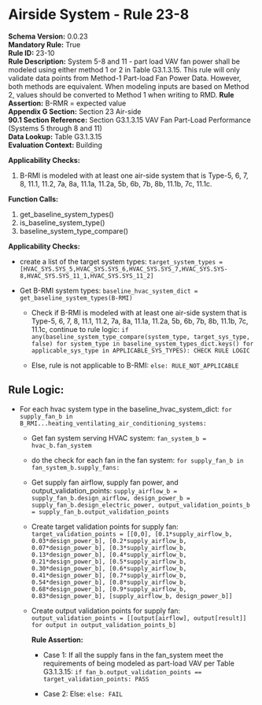 # Airside System - Rule 23-8  

 **Schema Version:** 0.0.23  
 **Mandatory Rule:** True  
 **Rule ID:** 23-10  
 **Rule Description:** System 5-8 and 11 - part load VAV fan power shall be modeled using either method 1 or 2 in Table G3.1.3.15. This rule will only validate data points from Method-1 Part-load Fan Power Data. However, both methods are equivalent. When modeling inputs are based on Method 2, values should be converted to Method 1 when writing to RMD.
 **Rule Assertion:** B-RMR = expected value  
 **Appendix G Section:** Section 23 Air-side  
 **90.1 Section Reference:** Section G3.1.3.15 VAV Fan Part-Load Performance (Systems 5 through 8 and 11)  
 **Data Lookup:** Table G3.1.3.15  
 **Evaluation Context:** Building  

 **Applicability Checks:**  

 1. B-RMI is modeled with at least one air-side system that is Type-5, 6, 7, 8, 11.1, 11.2, 7a, 8a, 11.1a, 11.2a, 5b, 6b, 7b, 8b, 11.1b, 7c, 11.1c.  

 **Function Calls:**  

 1. get_baseline_system_types()  
 2. is_baseline_system_type()
 3. baseline_system_type_compare()

 **Applicability Checks:**  
 - create a list of the target system types: `target_system_types = [HVAC_SYS.SYS_5,HVAC_SYS.SYS_6,HVAC_SYS.SYS_7,HVAC_SYS.SYS-8,HVAC_SYS.SYS_11_1,HVAC_SYS.SYS_11_2]`
 - Get B-RMI system types: `baseline_hvac_system_dict = get_baseline_system_types(B-RMI)`

   - Check if B-RMI is modeled with at least one air-side system that is Type-5, 6, 7, 8, 11.1, 11.2, 7a, 8a, 11.1a, 11.2a, 5b, 6b, 7b, 8b, 11.1b, 7c, 11.1c, continue to rule logic: `if any(baseline_system_type_compare(system_type, target_sys_type, false) for system_type in baseline_system_types_dict.keys() for applicable_sys_type in APPLICABLE_SYS_TYPES): CHECK RULE LOGIC`

   - Else, rule is not applicable to B-RMI: `else: RULE_NOT_APPLICABLE`

 ## Rule Logic:  

 - For each hvac system type in the baseline_hvac_system_dict: `for supply_fan_b in B_RMI...heating_ventilating_air_conditioning_systems:`

   - Get fan system serving HVAC system: `fan_system_b = hvac_b.fan_system`

   - do the check for each fan in the fan system: `for supply_fan_b in fan_system_b.supply_fans:`

   - Get supply fan airflow,  supply fan power, and output_validation_points: `supply_airflow_b = supply_fan_b.design_airflow, design_power_b = supply_fan_b.design_electric_power, output_validation_points_b = supply_fan_b.output_validation_points`

   - Create target validation points for supply fan: `target_validation_points = [[0,0], [0.1*supply_airflow_b, 0.03*design_power_b], [0.2*supply_airflow_b, 0.07*design_power_b], [0.3*supply_airflow_b, 0.13*design_power_b], [0.4*supply_airflow_b, 0.21*design_power_b], [0.5*supply_airflow_b, 0.30*design_power_b], [0.6*supply_airflow_b, 0.41*design_power_b], [0.7*supply_airflow_b, 0.54*design_power_b], [0.8*supply_airflow_b, 0.68*design_power_b], [0.9*supply_airflow_b, 0.83*design_power_b], [supply_airflow_b, design_power_b]]`
   
   - Create output validation points for supply fan: `output_validation_points = [[output[airflow], output[result]] for output in output_validation_points_b]` 
    
     **Rule Assertion:**
     - Case 1: If all the supply fans in the fan_system meet the requirements of being modeled as part-load VAV per Table G3.1.3.15: `if fan_b.output_validation_points == target_validation_points: PASS`

     - Case 2: Else: `else: FAIL`